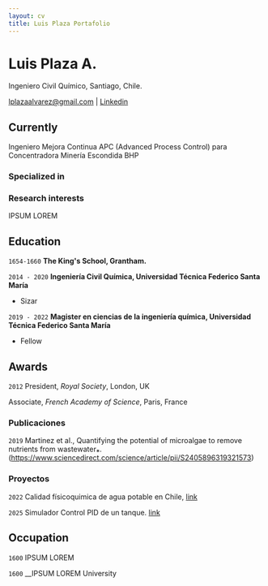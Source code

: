 ```yaml
---
layout: cv
title: Luis Plaza Portafolio
---
```

# Luis Plaza A.
Ingeniero Civil Químico, Santiago, Chile.

<div id="webaddress">
<a href="isaac@applesdofall.org">lplazaalvarez@gmail.com</a>
| <a href="https://www.linkedin.com/in/lplazaalvarez/">Linkedin</a>
</div>


## Currently

Ingeniero Mejora Continua APC (Advanced Process Control) para Concentradora Minería Escondida BHP
### Specialized in




### Research interests

IPSUM LOREM

## Education

`1654-1660`
__The King's School, Grantham.__

`2014 - 2020`
__Ingeniería Civil Química, Universidad Técnica Federico Santa María__

- Sizar

`2019 - 2022`
__Magister en ciencias de la ingeniería química, Universidad Técnica Federico Santa María__

- Fellow



## Awards

`2012`
President, *Royal Society*, London, UK

Associate, *French Academy of Science*, Paris, France



### Publicaciones

`2019`
Martinez et al., Quantifying the potential of microalgae to remove nutrients from wastewater⁎. (https://www.sciencedirect.com/science/article/pii/S2405896319321573)

### Proyectos

`2022`
Calidad físicoquimica de agua potable en Chile, [link]([https://chilewaterquality.streamlit.app/])

`2025`
Simulador Control PID de un tanque. [link]([https://luchoplaza.github.io/PIDSim/])


## Occupation

`1600`
IPSUM LOREM


`1600`
__IPSUM LOREM University



<!-- ### Footer

Last updated: Abril 2025 -->